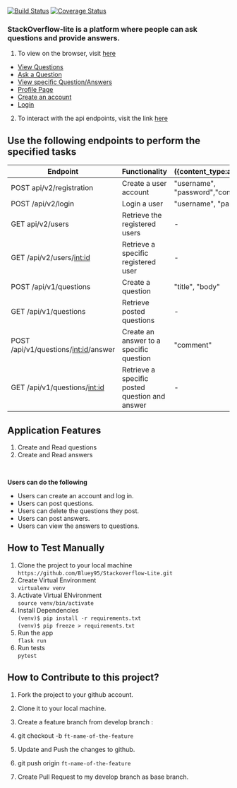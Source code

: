 [![Build Status](https://travis-ci.org/Bluey95/Stackoverflow-Lite.svg?branch=develop)](https://travis-ci.org/Bluey95/Stackoverflow-Lite)  [![Coverage Status](https://coveralls.io/repos/github/Bluey95/Stackoverflow-Lite/badge.svg?branch=develop)](https://coveralls.io/github/Bluey95/Stackoverflow-Lite?branch=develop)

### StackOverflow-lite is a platform where people can ask questions and provide answers. 

1. To view on the browser, visit [here](https://bluey95.github.io/Stackoverflow-Lite/)
* [View Questions](https://bluey95.github.io/Stackoverflow-Lite/)
* [Ask a Question](https://bluey95.github.io/Stackoverflow-Lite/userask.html)
* [View specific Question/Answers](https://bluey95.github.io/Stackoverflow-Lite/viewquestions.html)
* [Profile Page](https://bluey95.github.io/Stackoverflow-Lite/profile.html)
* [Create an account](https://bluey95.github.io/Stackoverflow-Lite/signup.html)
* [Login](https://bluey95.github.io/Stackoverflow-Lite/signin.html)




2. To interact with the api endpoints, visit the link [here]()<br>

## Use the following endpoints to perform the specified tasks
		 
| 	Endpoint                              | Functionality                                  |({content_type:application/json}    |                  
| ----------------------------------------| -----------------------------------------------|------------------------------------|
| POST api/v2/registration                | Create a user account                          |"username", "password","confirmpass"|          
| POST /api/v2/login                      | Login a user                                   |"username", "password"              |
| GET api/v2/users                        | Retrieve the registered users                  |-                                   |
| GET /api/v2/users/<int:id>              | Retrieve a specific registered user            |-                                   |
| POST /api/v1/questions                  | Create a question                              |"title", "body"                     |
| GET /api/v1/questions                   | Retrieve posted questions                      |-                                   |
| POST /api/v1/questions/<int:id>/answer  | Create an answer to a specific question        |"comment"                           |
| GET /api/v1/questions/<int:id>          | Retrieve a specific posted question and answer |-                                   |

		 

## Application Features

1. Create and Read questions
2. Create and Read answers

<br>

**Users can do the following**

* Users can create an account and log in.
* Users can post questions.
* Users can delete the questions they post.
* Users can post answers.
* Users can view the answers to questions. 

## How to Test Manually
1. Clone the project to your local machine <br>
		`https://github.com/Bluey95/Stackoverflow-Lite.git`
2. Create Virtual Environment <br>
		`virtualenv venv`
3. Activate Virtual ENvironment<br>
		`source venv/bin/activate`
4. Install Dependencies<br>
		`(venv)$ pip install -r requirements.txt` <br>
		`(venv)$ pip freeze > requirements.txt` <br>
5. Run the app <br>
		`flask run`<br>
6. Run tests <br>
		`pytest`
		<br>
## How to Contribute to this project?

1. Fork the project to your github account.

2. Clone it to your local machine.

3. Create a feature branch from develop branch :

4. git checkout -b `ft-name-of-the-feature`

5. Update and Push the changes to github.

6. git push origin `ft-name-of-the-feature`

7. Create Pull Request to my develop branch as base branch.




